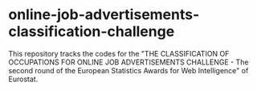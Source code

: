# online-job-advertisements-classification-challenge
This repository tracks the codes for the "THE CLASSIFICATION OF OCCUPATIONS FOR ONLINE JOB ADVERTISEMENTS CHALLENGE - The second round of the European Statistics Awards for Web Intelligence" of Eurostat.
